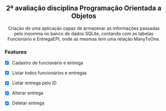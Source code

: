 <h2 align="center">2ª avaliação disciplina Programação Orientada a Objetos</h2>

<p align="center">Criação de uma aplicação capaz de armazenar as informações passadas pelo insomnia no banco de dados SQLite, contando com as tabelas Funcionario e EntregaEPI, onde as mesmas tem uma relação ManyToOne.</p>

### Features

- [x] Cadastro de funcionário e entrega
- [x] Listar todos funcionários e entregas
- [x] Listar entrega pelo ID
- [x] Alterar entrega
- [x] Deletar entrega 

